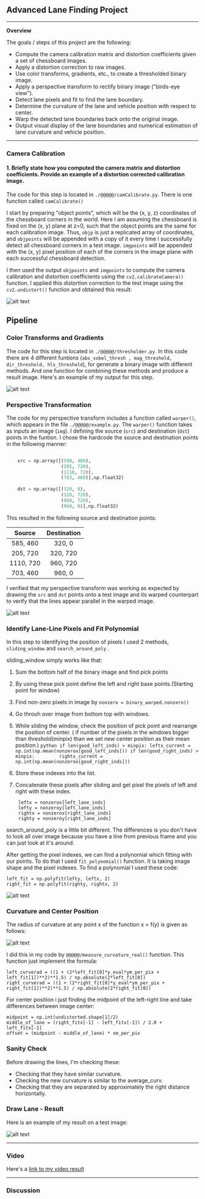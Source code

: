 ## Advanced Lane Finding Project

---

**Overview**

The goals / steps of this project are the following:

* Compute the camera calibration matrix and distortion coefficients given a set of chessboard images.
* Apply a distortion correction to raw images.
* Use color transforms, gradients, etc., to create a thresholded binary image.
* Apply a perspective transform to rectify binary image ("birds-eye view").
* Detect lane pixels and fit to find the lane boundary.
* Determine the curvature of the lane and vehicle position with respect to center.
* Warp the detected lane boundaries back onto the original image.
* Output visual display of the lane boundaries and numerical estimation of lane curvature and vehicle position.

[//]: # (Image References)

[image1]: ./output_images/chess.png "Chess"
[image2]: ./output_images/combined_binary.png "Combined Binary"
[image3]: ./output_images/perspective.png "Perspective Transformation"
[image4]: ./output_images/findpixel1.png "Find Pixel"
[image5]: ./output_images/radiusFormula.png "Curvature"
[image6]: ./output_images/result.png "Result"
[video1]: ./project_video.mp4 "Video"


---

### Camera Calibration

#### 1. Briefly state how you computed the camera matrix and distortion coefficients. Provide an example of a distortion corrected calibration image.

The code for this step is located in `./@@@@@/camCalibrate.py`. There is one function called `camCalibrate()`

I start by preparing "object points", which will be the (x, y, z) coordinates of the chessboard corners in the world. Here I am assuming the chessboard is fixed on the (x, y) plane at z=0, such that the object points are the same for each calibration image.  Thus, `objp` is just a replicated array of coordinates, and `objpoints` will be appended with a copy of it every time I successfully detect all chessboard corners in a test image.  `imgpoints` will be appended with the (x, y) pixel position of each of the corners in the image plane with each successful chessboard detection.  

I then used the output `objpoints` and `imgpoints` to compute the camera calibration and distortion coefficients using the `cv2.calibrateCamera()` function.  I applied this distortion correction to the test image using the `cv2.undistort()` function and obtained this result: 

![alt text][image1]



## Pipeline

### Color Transforms and Gradients

The code for this step is located in `./@@@@@/thresholder.py`.  In this code there are 4 different funtions (`abs_sobel_thresh , mag_threshold, dir_threshold, hls_threshold`), for generate a binary image with different methods. And one function for combining these methods and produce a result image. Here's an example of my output for this step.

![alt text][image2]


### Perspective Transformation

The code for my perspective transform includes a function called `warper()`, which appears in the file `./@@@@@/example.py`.  The `warper()` function takes as inputs an image (`img`). I defining the source (`src`) and destination (`dst`) points in the funtion.  I chose the hardcode the source and destination points in the following manner:

```python
    
    src = np.array([(580, 460),
                    (205, 720),
                    (1110, 720),
                    (703, 460)],np.float32)
    
    dst = np.array([(320, 0),
                    (320, 720),
                    (960, 720),
                    (960, 0)],np.float32)
```

This resulted in the following source and destination points:

| Source        | Destination   | 
|:-------------:|:-------------:| 
| 585, 460      | 320, 0        | 
| 205, 720      | 320, 720      |
| 1110, 720     | 960, 720      |
| 703, 460      | 960, 0        |

I verified that my perspective transform was working as expected by drawing the `src` and `dst` points onto a test image and its warped counterpart to verify that the lines appear parallel in the warped image.

![alt text][image3]

### Identify Lane-Line Pixels and Fit Polynomial

In this step to identifying the position of pixels I used 2 methods, `sliding_window` and `search_around_poly` .

sliding_window simply works like that:

1. Sum the bottom half of the binary image and find pick points
2. By using these pick point define the left and right base points.(Starting point for window)
3. Find non-zero pixels in image by  `nonzero = binary_warped.nonzero()`
4. Go throuh over image from bottom top with windows.
5. While sliding the window, check the position of pick point and rearrange the position of center.
( if number of the pixels in the windows bigger than threshold(minpix) than we set new center position as their mean position.)
        ```python
        if len(good_left_inds) > minpix:
            leftx_current = np.int(np.mean(nonzerox[good_left_inds]))
        if len(good_right_inds) > minpix:        
            rightx_current = np.int(np.mean(nonzerox[good_right_inds]))
        ```
6. Store these indexes into the list.
7. Concatenate these pixels after sliding and get pixel the pixels of left and right with these index.

        leftx = nonzerox[left_lane_inds]
        lefty = nonzeroy[left_lane_inds] 
        rightx = nonzerox[right_lane_inds]
        righty = nonzeroy[right_lane_inds]


search_around_poly is a little bit different. The differences is you don't have to look all over image because you have a line from previous frame and you can just look at it's around.

After getting the pixel indexes, we can find a polynomial which fitting with our points. To do that I used `fit_polynomial()` function. It is taking image shape and the pixel indexes. To find a polynomial I used these code:

    left_fit = np.polyfit(lefty, leftx, 2)
    right_fit = np.polyfit(righty, rightx, 2)
    

![alt text][image4]


### Curvature and Center Position

The radius of curvature at any point x of the function x = f(y) is given as follows:

![alt text][image5]


I did this in my code by `@@@@@/measure_curvature_real()` function. This function just implement the formula:
        
    left_curverad = ((1 + (2*left_fit[0]*y_eval*ym_per_pix + left_fit[1])**2)**1.5) / np.absolute(2*left_fit[0])
    right_curverad = ((1 + (2*right_fit[0]*y_eval*ym_per_pix + right_fit[1])**2)**1.5) / np.absolute(2*right_fit[0])
    
For center position i just finding the midpoint of the left-right line and take differences between image center:

    midpoint = np.int(undistorted.shape[1]/2)
    middle_of_lane = (right_fitx[-1] - left_fitx[-1]) / 2.0 + left_fitx[-1]
    offset = (midpoint - middle_of_lane) * xm_per_pix

### Sanity Check

Before drawing the lines, I'm checking these:

* Checking that they have similar curvature.
* Checking the new curvature is similar to the average_curv.
* Checking that they are separated by approximately the right distance horizontally.


### Draw Lane - Result

Here is an example of my result on a test image:

![alt text][image6]

---


### Video


Here's a [link to my video result](./project_video.mp4)

---

### Discussion

 
